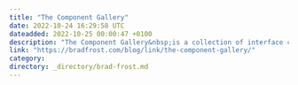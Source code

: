 ```yaml
---
title: "The Component Gallery"
date: 2022-10-24 16:29:58 UTC
dateadded: 2022-10-25 00:00:47 +0100
description: "The Component Gallery&nbsp;is a collection of interface components from real-world design systems. I created it to help with some of the problems that I experience every day as a front-end developer: Some interface problems have&nbsp;already been solved: there’s no need […]"
link: "https://bradfrost.com/blog/link/the-component-gallery/"
category:
directory: _directory/brad-frost.md
---
```

